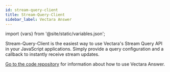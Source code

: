 ```yaml
---
id: stream-query-client
title: Stream-Query-Client
sidebar_label: Vectara Answer
---
```


import {vars} from '@site/static/variables.json';

Stream-Query-Client is the easiest way to use Vectara's Stream Query API in your JavaScript applications. Simply provide a query configuration and a callback to instantly receive stream updates.

[Go to the code repository](https://github.com/vectara/stream-query-client) for information about
how to use Vectara Answer.
